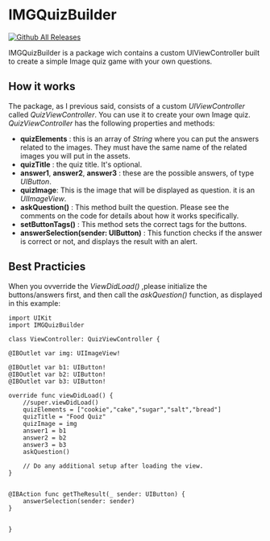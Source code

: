 # IMGQuizBuilder

[![Github All Releases](https://img.shields.io/github/downloads/fbernaudo22/IMGQuizBuilder/total.svg)]()

IMGQuizBuilder is a package wich contains a custom UIViewController built to 
create a simple Image quiz game with your own questions.

## How it works

The package, as I previous said, consists of a custom *UIViewController* called 
*QuizViewController*. You can use it to create your own Image quiz.
*QuizViewController* has the following properties and methods:
- **quizElements** : this is an array of *String* where you can put the answers related to the images.
They must have the same name of the related images you will put in the assets.
- **quizTitle** : the quiz title. It's optional.
- **answer1**, **answer2**, **answer3** : these are the possible answers, of type *UIButton*.
- **quizImage**: This is the image that will be displayed as question. it is an *UIImageView*.
- **askQuestion()** : This method built the question. Please see the comments on the code for details about how it works specifically.
- **setButtonTags()** : This method sets the correct tags for the buttons.
- **answerSelection(sender: UIButton)** : This function checks if the answer is correct or not, and displays the result with an alert.

## Best Practicies

When you ovverride the *ViewDidLoad()* ,please initialize the buttons/answers first, and then call the *askQuestion()* function, as displayed in this example:

    import UIKit
    import IMGQuizBuilder

    class ViewController: QuizViewController {

    @IBOutlet var img: UIImageView!
    
    @IBOutlet var b1: UIButton!
    @IBOutlet var b2: UIButton!
    @IBOutlet var b3: UIButton!
    
    override func viewDidLoad() {
        //super.viewDidLoad()
        quizElements = ["cookie","cake","sugar","salt","bread"]
        quizTitle = "Food Quiz"
        quizImage = img
        answer1 = b1
        answer2 = b2
        answer3 = b3
        askQuestion()
        
        // Do any additional setup after loading the view.
    }
    
    
    @IBAction func getTheResult(_ sender: UIButton) {
        answerSelection(sender: sender)
    }
    

    }




